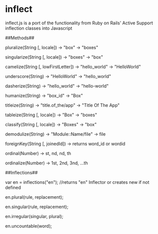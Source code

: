 inflect
=====

inflect.js is a port of the functionality from Ruby on Rails' Active Support inflection classes into Javascript


##Methods##

pluralize(String [, locale]) -> "box" -> "boxes"

singularize(String [, locale]) -> "boxes" -> "box"

camelize(String [, lowFirstLetter]) -> "hello_world" -> "HelloWorld"

underscore(String) -> "HelloWorld" -> "hello_world"

dasherize(String) -> "hello_world" -> "hello-world"

humanize(String) -> "box_id" -> "Box"

titleize(String) -> "title.of_the/app" -> "Title Of The App"

tableize(String [, locale]) -> "Box" -> "boxes"

classify(String [, locale]) -> "Boxes" -> "box"

demodulize(String) -> "Module::Name/file" -> file

foreignKey(String [, joinedId]) -> returns word_id or wordid

ordinal(Number) -> st, nd, nd, th

ordinalize(Number) -> 1st, 2nd, 3nd, ...th


##Inflections##

var en = inflections("en"); //returns "en" Inflector or creates new if not defined

en.plural(rule, replacement);

en.singular(rule, replacement);

en.irregular(singular, plural);

en.uncountable(word);